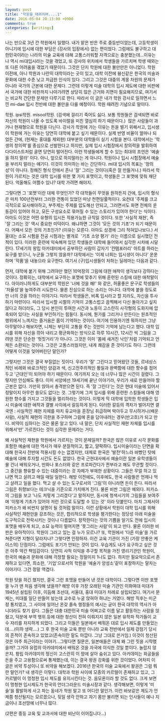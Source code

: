 ```yaml
---
layout: post
title: "학원을_때려치며....1"
date: 2016-05-04 20:13:00 +0900
comments: true 
categories: [writings] 
---
```


나는 만으로 3년 간 학원에서 일했다. 내가 맡은 반은 주로 중등반이었는데, 고등학생이 아니기에 입시에 대한 부담은 (강사의 입장에서) 없는 편이었다.
그럼에도 불구하고 대한민국이라는 나라의 미술 교육에 대해 고통스러워할 자격으로는 충분했는데...이유는 나 역시 mi대입시라는 것을 겪었고, 또 강사의 위치에서 학생들을 가르치며 학생 때와는 또 다른 어려움을 겪었기 때문이다. 그것은 단지 학원에 대한 불만만은 아니었다. 학원 이전에, 아니 학원과 나란히 대학이라는 곳이 있고, 대학 이전에 븅신같은 한국의 미술과 문화에 대한 수준 낮고 저급한 인식이 있다. 그리고 그것은 대중의 계몽 차원의 문제가 아니라 국가의 근본에 대한 문제다. 그런데 이렇게 미술 대학의 입시 제도에 대한 비판에서 국가에 대한 비판까지 나아가려면 상당히 많은 근거와 지면이 필요해지므로, 여기서는 비교적 간단한 문제만 다루기로 한다. 따라서 이 글은 내가 학원 강사로 일하면서 느낀 mi-dae 입시 전반에 대한 불만을 다룰 예정이다. 학원 때려친 기념으로 말이다. 

학원. ipsi학원. misool학원. (검색에 걸리기 죽어도 싫다. 보통 학원들은 검색되면 바로 자신의 학원이 나올 수 있도록 바이럴을 미친 열심히 하기 때문이다.) 
많은 사람들이 과거나 현재형으로 학원을 다닌다. 강사가 학원에 가는 이유는 돈을 벌기 위해서고, 입시생이 학원에 가는 이유는 당연히 대학에 붙고 싶기 때문이다. 실제 반영 비율이 얼마나 되었든 간에, (현재는 홍대를 제외한) 대부분의 대학들이 실기 시험을 본다. 대학에서는 '학생의 창의력'를 중심으로 선발한다고 하지만, 실제 입시 시험장에서 창의력을 발휘하여 다다이스트처럼 굴면 당연히 떨어진다. 이런 학생들에게 할 수 있는 최대의 조언은 '예술을 하지 말라' 이다. 아니, 앞으로 하지말라는 게 아니다. 학원이나 입시 시험장에서 예술을 부리지 말라는 얘기다. 이것이 의미하는 바는 간단하다. mi대 입시의 목표는 '창의성'이 아니다. 정해진 형식 안에서 존나 '잘' 그리는 것이다(혹은 잘 만들거나.) 따라서 학원이 가르치는 것은 대학 입시를 위한 몇 가지 포맷이고, 학생들은 그 포맷에 맞춰 재단된다. 억울해도 어쩔수 있나? 대학 가려면 해야지.

그렇다면 그 '포맷'이란 대체 무엇인가? 각 대학들이 무엇을 원하든지 간에, 입시의 형식은 마치 100년전부터 그러한 전통이 있었던 마냥 천편일률적이다. 요컨대 '주제를 크고 극적으로 묘사해야하고, 부주제는 주제를 압도해선 안되고, 그러면서도 화면 전체의 운동감이 있어야 하고, 모든 구성요소로 묶어질 수 있는 스토리가 있어야 한다'는 식이다. 아마도 이것은 어떤 유형의 입시든 적용가능한 규칙일 것이다. 또한 '사실적 재현', 즉 '잘 그리는 것' 역시 중요한 미덕이다. 왜냐하면 그것이 '모든 것의 기초'가 되기 때문이다. 어째서 모든 것의 기초인가? (이유는 모른다. 아마도 성경에 그리 적혀있나보다.) 서울대는 소묘 시험을 전공 시험과는 별개로  '기초 소양 평가' 라는 이름으로 실시했던 전적이 있다. 이러한 훈련에 익숙해져 있던 학생들은 대학에 들어와서 심각한 시차에 시달린다. 17세기의 왕립 아카데미에서 공부하던 사람이 갑자기 '컨템포러리' 아트를 하라는 요구를 받으니, 누군들 그렇지 않을까? 대학에서는 '이제 너희는 입시생이 아니다' 운운하며 '작품'을 내놓으라 요구한다. 여기서 (구)입시생들이 처하는 딜레마는 다음과 같다. 

먼저, 대학에 붙기 위해 그려야만 했던 10억장의 그림에 대한 애착이 생각보다 강하다는 것이다. 정확히는, 대학에서 요구하는 포맷에 맞추기 위해 훈련된 스킬에 대한 애착말이다. 아이러니하게도 대부분의 학원은 '너에 것을 해!' 와 같은, 허울좋은 문구로 학생들의 '자율성'을 높여주려 시도한다. 물론 진심으로 하는 소리는 아니다. 대학에 붙을 정도로만 너의 것을 하라는 이야기다. 따라서 학생들은, 비록 입시라고 할 지라도, 자신을 투사하기 마련이다. 따라서 입시할 시절의 기억이 고통스럽고 끔찍해서 다신 돌아가고 싶지 않다고 하더라도, 그 당시 본인이 투여한 시간과 노동이 고스란히 사각형의 도화지에 압축되어 있다는 사실을 부인하기는 힘들다. 동시에, 뭔가를 그리거나 만든다는 원초적인 행위에서 느껴지는 즐거움은 몸이 기억하는 것이다. 여기에 인용하기엔 뭐하지만 그냥 아무말이나 해보자면, 니체는 부단히 고통을 주는 것만이 기억에 남는다고 했다. 대학 입시를 위해 자신을 깎아 내리고 평균화하는 방식으로 하루 10시간, 12시간 씩 그림을 그려댄 것은 단순한 '헛짓거리'가 아니다. 그것은 이미 '몸에 새겨진 낙인'처럼 기억되고 언제든 소환되는 것이다. 그것은 고통스러웠지만, 내게 쾌감을 준 것이기도 하다. 그런데 어떻게 이것을 잊어버린단 말인가?

그렇지만 그것은 결국 부질없는 짓이다. 우리가 '잘' 그린다고 믿어왔던 것들, 르네상스적인 비례와 바로크적인 양감과 색, 신고전주의적인 통일과 완벽함에 대한 향수를 접어두고 '근대인'이 되어야 하기 때문이다. 여기까지 오는 데 너무나 많은 시간이 걸렸다. 그렇지만 안심해도 좋다. 이미 서양에선 19세기에 끝난 이야기라, 우리가 새로 만들어야 할 근본은 없다. 가만히 앉아서 충격받으면 된다. 즉 '잘 그린다'는 것은 현대 미술에 있어서 정말이지 아무런 쓸모도 없다는 것. 그렇기에 그저 입시를 위해 훈련한 스킬들에 대해 영원한 향수를 가지고 그것들을 멀리하라는 것이다. 이렇게 막 대학에 입학한 학생들은 입시 미술에 대한 애착과 결별 사이에서 갈등하게 된다. 이러한 갈등의 격차가 벌어지면 결국엔 : 사실적인 재현 자체를 마치 유교마을 훈장님 취급하며 박아두고 무시하거나(배운 사람), 사실적 재현의 극한을 추구하며 그림에 혼을 담아내려는 경우(반고흐)가 되고 만다. 비약이 심하다는 것은 물론 알고 있다. 내 말은, 단지 사실적인 재현 자체를 입시를 위해서'만' 가르친다는 것이 심각한 문제라는 거다. 

왜 사실적인 재현을 학원에서 가르치는 것이 문제일까? 한국은 많은 이유로 시각 문화를 포함한 예술에 대한 역사가 매우 분절적이고, 짧고, 얄팍하다. 입시미술이라는 단면을 확대해 한국사 전반에 적용시킬 수는 없겠지만, 대체로 한국은 '발전'하느라 바빴던 탓에 예술에 대해 투자할 시간도 돈도 없었다. 한국 근현대사에서 예술이란 일본 유학생들이 물 건너 배워오거나, 만화나 포스터와 같은 프로파간다가 전부라고 해도 무관할 것이다. 그 중간을 향유할 수 있는 대중이라는 것 자체가 부재한 상황이다. 그들은 무얼 하고 있냐면 먹고 살려고 매일 매일 일한다. 해방 이전에도, 이후에도, 한국 사람들은 언제나 먹고 살려고 일을 했다. 먹고 살 수 있는 도구로서의 '그림'이 아니라면 돈이 든다. 따라서 그림은 취향보다는 테크닉을 기준으로 가치매겨 진다. 물론 비싼 그림은 예외다. 피카소의 그림을 보고 '나도 저렇게 그리겠다'고 말하지만, 동시에 청색시기의 그림들을 보여주며 '이렇게 기초가 있어야 저런 것으로 도달할 수 있는 것' 이라 덧붙인다. 마치 그제서야 피카소가 왜 비싼지 설명이 될 것처럼 말이다. 이런 상황에서 학원이 대학 입시를 위해 사실적인 재현만을 강조하는 것은, 합리적으로 학생을 평가한다는 정당성 아래 미술을 도구적으로 전락시키는 것이나 다름없다. 창작한다는 것의 기쁨을 알기도 전에 입시의 포맷을 배우게 되고, 소묘 능력이 떨어지면 '못그리는 사람'이 되고 만다. 물론 이러한 비판은 유아적이다. 학원이 그러고 있는 걸 누가 모르나? 또, 학원에서 '다른 미술'을 가르쳐준다면 지형이 달라지나? 그렇다면 인정하자. 이건 교육 기관이 가진 (가장 안좋은 케이스의) 단점이다. 그럼에도 포기가 안되는 것이 있다. 우습게도 내가 요구하고 싶은 것은 아주 약간 책임감이다. 당연히 사적 이익을 추구할 목적을 가진 영리기관인 학원이, 한국의 예술과 문화에 대해 걱정할 필요는 정말이지 1나도 없다. 하지만 필요악으로서 존재하고 있다면, 최소한, '기업'으로서의 학원을 '예술가 양성소'같이 포장하지는 말자는 이야기다. 그건 정말 역겹다. 

학원 탓을 하긴 했지만, 결국 그런 포맷을 만들어 낸 것은 대학이다. 그렇다면 이딴 포맷을 누가 맨 처음 생각해 냈을까? 해방 이후 가장 오래된 미술 기관인 이화여대 미대가 1945년 설립된 이후, 이듬해 조선대, 서울대, 홍대 미대가 차례로 설립되었다. 여기서 문제는, 미대를 일단 만들어 놨는데 교수로 누굴 앉혀야 하냐는 거였다. 해방 직후는 미군정 통치였고, 그 사이에 일어난 온갖 졸속 행정들의 예시는 굳이 한국 대학의 역사가 아니더라도 찾기 쉽다. 그들은 대충 대한민국 미술 어쩌고로 이름 달고 활동하는 사람을 앉혔고, 덕분에 부역 행위 등에 대한 청산이 전혀 이뤄지지 않은 일본 유학파 작가들이 교수 자리를 차지하게 되었다. 그리고 이들은 일본에서 배워온 대로 입시 제도를 만들었는데....(이하 생략....) 그 후 한국 미술 교육 뿐만 아니라 교육 전반에서 일제 강점기 당시의 흔적이 존속하고 있었고(존속이란 말도 아깝다. 그냥 그대로 쓴거임.) 이것이 청산된 것은 아주 최근이라는 이야기...그렇다면 질문은, 일본애들은 대체 왜 그런 짓을 시작했을까? 그거야 유럽의 아카데미에서 배워온 것을 자국에 이식한 것일 뿐이다. 놀랍지 않은지. 왕립 아카데미의 정신이 고스란히 이 땅에 살아 숨쉬고 있다. 아카데미는 화공들을 돈을 주고 고용함으로써 통제했는데, 이는 결국 왕권 강화를 위한 것이었다. 어차피 이 글은 비약 투성이니 또 비약을 해보겠다. 2016년 한국의 미술 교육에서 왕권은 그럼 뭐란 말인가? 내 생각은 이렇다. 대학과 학원 사이에 모종의 카르텔이 존재하고 있고, 그 카르텔이 이 멍청한 입시 제도를 유지시킨다는 것. 음모론이라 할 것도 없다. 크게 보면 이 멍청한 입시제도가 한국의 언더그라운드 미술시장과 같다. 생각해보면, 이렇게 '미술'을 활발하게 사고 파는 동네가 학원 말고 또 어디란 말인가. 이런 바보같은 제도가 언제쯤 청산될지는 모르겠으나, 뒷일 생각 안하고 자기 몸만 불리면 되는 인사들이 예나 지금이나 조선땅에 너무나 많다. 


(2편은 중등 교육 및 교과서에 대한 비난이 이어집니다...)



